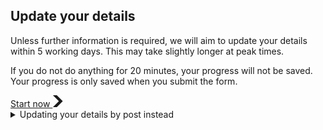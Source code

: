 <h2 class="govuk-heading-m">Update your details</h2>

<p class="govuk-body">Unless further information is required, we will aim to update
  your details within 5 working days. This may take slightly longer at peak times. </p>
  <p class="govuk-body">If you do not do anything for 20 minutes, your progress will not be saved.
    Your progress is only saved when you submit the form. </p>

  <a href="/applicant-details" role="button" draggable="false" class="govuk-button govuk-button--start" data-module="govuk-button">
    Start now
    <svg class="govuk-button__start-icon" xmlns="http://www.w3.org/2000/svg" width="17.5" height="19" viewBox="0 0 33 40" aria-hidden="true" focusable="false">
      <path fill="currentColor" d="M0 0h13l20 20-20 20H0l20-20z" />
    </svg>
  </a>

  <details class="govuk-details">
    <summary class="govuk-details__summary">
      <span class="govuk-details__summary-text">
        Updating your details by post instead
      </span>
    </summary>
    <div class="govuk-details__text">
      <p>
        If you are unable to submit a change of address request online, you can submit a postal application.
        However, if your request is urgent, please use the online service.
      </p>
      <p>
        If you submit your notification by post, it will take up to 5 working days from receipt of correspondence.
      </p>
    </div>
  </details>

